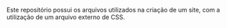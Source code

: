 Este repositório possui os arquivos utilizados na criação de um site, com a utilização de um arquivo externo de CSS.
